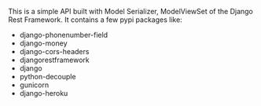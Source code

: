 This is a simple API built with Model Serializer, ModelViewSet of the Django Rest Framework.
It contains a few pypi packages like:
+ django-phonenumber-field
+ django-money
+ django-cors-headers
+ djangorestframework
+ django
+ python-decouple
+ gunicorn
+ django-heroku